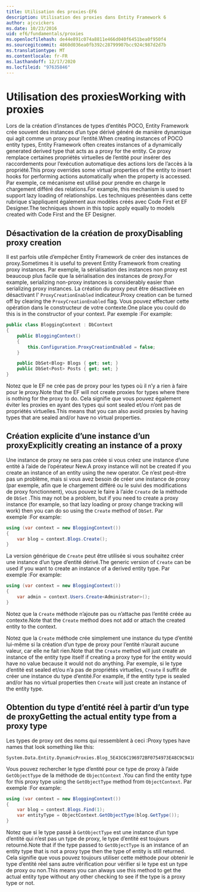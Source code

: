 ```yaml
---
title: Utilisation des proxies-EF6
description: Utilisation des proxies dans Entity Framework 6
author: ajcvickers
ms.date: 10/23/2016
uid: ef6/fundamentals/proxies
ms.openlocfilehash: de44e891c074a8811e466d040f6451bea0f950f4
ms.sourcegitcommit: 4860d036ea0fb392c28799907bcc924c987d2d7b
ms.translationtype: MT
ms.contentlocale: fr-FR
ms.lasthandoff: 12/17/2020
ms.locfileid: "97635846"
---
```

# <a name="working-with-proxies"></a><span data-ttu-id="2e993-103">Utilisation des proxies</span><span class="sxs-lookup"><span data-stu-id="2e993-103">Working with proxies</span></span>
<span data-ttu-id="2e993-104">Lors de la création d’instances de types d’entités POCO, Entity Framework crée souvent des instances d’un type dérivé généré de manière dynamique qui agit comme un proxy pour l’entité.</span><span class="sxs-lookup"><span data-stu-id="2e993-104">When creating instances of POCO entity types, Entity Framework often creates instances of a dynamically generated derived type that acts as a proxy for the entity.</span></span> <span data-ttu-id="2e993-105">Ce proxy remplace certaines propriétés virtuelles de l’entité pour insérer des raccordements pour l’exécution automatique des actions lors de l’accès à la propriété.</span><span class="sxs-lookup"><span data-stu-id="2e993-105">This proxy overrides some virtual properties of the entity to insert hooks for performing actions automatically when the property is accessed.</span></span> <span data-ttu-id="2e993-106">Par exemple, ce mécanisme est utilisé pour prendre en charge le chargement différé des relations.</span><span class="sxs-lookup"><span data-stu-id="2e993-106">For example, this mechanism is used to support lazy loading of relationships.</span></span> <span data-ttu-id="2e993-107">Les techniques présentées dans cette rubrique s’appliquent également aux modèles créés avec Code First et EF Designer.</span><span class="sxs-lookup"><span data-stu-id="2e993-107">The techniques shown in this topic apply equally to models created with Code First and the EF Designer.</span></span>  

## <a name="disabling-proxy-creation"></a><span data-ttu-id="2e993-108">Désactivation de la création de proxy</span><span class="sxs-lookup"><span data-stu-id="2e993-108">Disabling proxy creation</span></span>  

<span data-ttu-id="2e993-109">Il est parfois utile d’empêcher Entity Framework de créer des instances de proxy.</span><span class="sxs-lookup"><span data-stu-id="2e993-109">Sometimes it is useful to prevent Entity Framework from creating proxy instances.</span></span> <span data-ttu-id="2e993-110">Par exemple, la sérialisation des instances non proxy est beaucoup plus facile que la sérialisation des instances de proxy.</span><span class="sxs-lookup"><span data-stu-id="2e993-110">For example, serializing non-proxy instances is considerably easier than serializing proxy instances.</span></span> <span data-ttu-id="2e993-111">La création du proxy peut être désactivée en désactivant l' `ProxyCreationEnabled` indicateur.</span><span class="sxs-lookup"><span data-stu-id="2e993-111">Proxy creation can be turned off by clearing the `ProxyCreationEnabled` flag.</span></span> <span data-ttu-id="2e993-112">Vous pouvez effectuer cette opération dans le constructeur de votre contexte.</span><span class="sxs-lookup"><span data-stu-id="2e993-112">One place you could do this is in the constructor of your context.</span></span> <span data-ttu-id="2e993-113">Par exemple :</span><span class="sxs-lookup"><span data-stu-id="2e993-113">For example:</span></span>  

``` csharp
public class BloggingContext : DbContext
{
    public BloggingContext()
    {
        this.Configuration.ProxyCreationEnabled = false;
    }  

    public DbSet<Blog> Blogs { get; set; }
    public DbSet<Post> Posts { get; set; }
}
```  

<span data-ttu-id="2e993-114">Notez que le EF ne crée pas de proxy pour les types où il n’y a rien à faire pour le proxy.</span><span class="sxs-lookup"><span data-stu-id="2e993-114">Note that the EF will not create proxies for types where there is nothing for the proxy to do.</span></span> <span data-ttu-id="2e993-115">Cela signifie que vous pouvez également éviter les proxies en ayant des types qui sont sealed et/ou n’ont pas de propriétés virtuelles.</span><span class="sxs-lookup"><span data-stu-id="2e993-115">This means that you can also avoid proxies by having types that are sealed and/or have no virtual properties.</span></span>  

## <a name="explicitly-creating-an-instance-of-a-proxy"></a><span data-ttu-id="2e993-116">Création explicite d’une instance d’un proxy</span><span class="sxs-lookup"><span data-stu-id="2e993-116">Explicitly creating an instance of a proxy</span></span>  

<span data-ttu-id="2e993-117">Une instance de proxy ne sera pas créée si vous créez une instance d’une entité à l’aide de l’opérateur New.</span><span class="sxs-lookup"><span data-stu-id="2e993-117">A proxy instance will not be created if you create an instance of an entity using the new operator.</span></span> <span data-ttu-id="2e993-118">Ce n’est peut-être pas un problème, mais si vous avez besoin de créer une instance de proxy (par exemple, afin que le chargement différé ou le suivi des modifications de proxy fonctionnent), vous pouvez le faire à l’aide `Create` de la méthode de `DbSet` .</span><span class="sxs-lookup"><span data-stu-id="2e993-118">This may not be a problem, but if you need to create a proxy instance (for example, so that lazy loading or proxy change tracking will work) then you can do so using the `Create` method of `DbSet`.</span></span> <span data-ttu-id="2e993-119">Par exemple :</span><span class="sxs-lookup"><span data-stu-id="2e993-119">For example:</span></span>  

``` csharp
using (var context = new BloggingContext())
{
    var blog = context.Blogs.Create();
}
```  

<span data-ttu-id="2e993-120">La version générique de `Create` peut être utilisée si vous souhaitez créer une instance d’un type d’entité dérivé.</span><span class="sxs-lookup"><span data-stu-id="2e993-120">The generic version of `Create` can be used if you want to create an instance of a derived entity type.</span></span> <span data-ttu-id="2e993-121">Par exemple :</span><span class="sxs-lookup"><span data-stu-id="2e993-121">For example:</span></span>  

``` csharp
using (var context = new BloggingContext())
{
    var admin = context.Users.Create<Administrator>();
}
```  

<span data-ttu-id="2e993-122">Notez que la `Create` méthode n’ajoute pas ou n’attache pas l’entité créée au contexte.</span><span class="sxs-lookup"><span data-stu-id="2e993-122">Note that the `Create` method does not add or attach the created entity to the context.</span></span>  

<span data-ttu-id="2e993-123">Notez que la `Create` méthode crée simplement une instance du type d’entité lui-même si la création d’un type de proxy pour l’entité n’aurait aucune valeur, car elle ne fait rien.</span><span class="sxs-lookup"><span data-stu-id="2e993-123">Note that the `Create` method will just create an instance of the entity type itself if creating a proxy type for the entity would have no value because it would not do anything.</span></span> <span data-ttu-id="2e993-124">Par exemple, si le type d’entité est sealed et/ou n’a pas de propriétés virtuelles, `Create` il suffit de créer une instance du type d’entité.</span><span class="sxs-lookup"><span data-stu-id="2e993-124">For example, if the entity type is sealed and/or has no virtual properties then `Create` will just create an instance of the entity type.</span></span>  

## <a name="getting-the-actual-entity-type-from-a-proxy-type"></a><span data-ttu-id="2e993-125">Obtention du type d’entité réel à partir d’un type de proxy</span><span class="sxs-lookup"><span data-stu-id="2e993-125">Getting the actual entity type from a proxy type</span></span>  

<span data-ttu-id="2e993-126">Les types de proxy ont des noms qui ressemblent à ceci :</span><span class="sxs-lookup"><span data-stu-id="2e993-126">Proxy types have names that look something like this:</span></span>  

```
System.Data.Entity.DynamicProxies.Blog_5E43C6C196972BF0754973E48C9C941092D86818CD94005E9A759B70BF6E48E6
```

<span data-ttu-id="2e993-127">Vous pouvez rechercher le type d’entité pour ce type de proxy à l’aide `GetObjectType` de la méthode de `ObjectContext` .</span><span class="sxs-lookup"><span data-stu-id="2e993-127">You can find the entity type for this proxy type using the `GetObjectType` method from `ObjectContext`.</span></span> <span data-ttu-id="2e993-128">Par exemple :</span><span class="sxs-lookup"><span data-stu-id="2e993-128">For example:</span></span>  

``` csharp
using (var context = new BloggingContext())
{
    var blog = context.Blogs.Find(1);
    var entityType = ObjectContext.GetObjectType(blog.GetType());
}
```  

<span data-ttu-id="2e993-129">Notez que si le type passé à `GetObjectType` est une instance d’un type d’entité qui n’est pas un type de proxy, le type d’entité est toujours retourné.</span><span class="sxs-lookup"><span data-stu-id="2e993-129">Note that if the type passed to `GetObjectType` is an instance of an entity type that is not a proxy type then the type of entity is still returned.</span></span> <span data-ttu-id="2e993-130">Cela signifie que vous pouvez toujours utiliser cette méthode pour obtenir le type d’entité réel sans autre vérification pour vérifier si le type est un type de proxy ou non.</span><span class="sxs-lookup"><span data-stu-id="2e993-130">This means you can always use this method to get the actual entity type without any other checking to see if the type is a proxy type or not.</span></span>  
